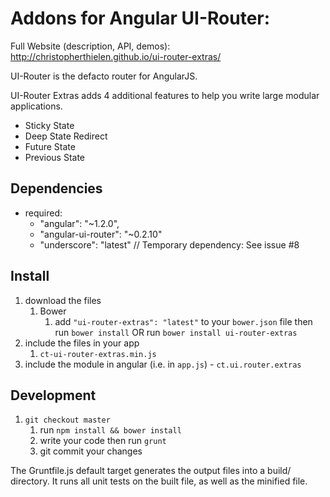 # Addons for Angular UI-Router:
Full Website (description, API, demos): http://christopherthielen.github.io/ui-router-extras/

UI-Router is the defacto router for AngularJS.

UI-Router Extras adds 4 additional features to help you write large modular applications.
- Sticky State 
- Deep State Redirect 
- Future State
- Previous State

## Dependencies
- required:
    - "angular": "~1.2.0",
    - "angular-ui-router": "~0.2.10"
    - "underscore": "latest" // Temporary dependency: See issue #8

## Install
1. download the files
	1. Bower
		1. add `"ui-router-extras": "latest"` to your `bower.json` file then run `bower install` OR run `bower install ui-router-extras`
2. include the files in your app
	1. `ct-ui-router-extras.min.js`
3. include the module in angular (i.e. in `app.js`) - `ct.ui.router.extras`

## Development

1. `git checkout master`
    1. run `npm install && bower install`
    2. write your code then run `grunt`
    3. git commit your changes
    
The Gruntfile.js default target generates the output files into a build/ directory.  It runs all unit tests on
the built file, as well as the minified file.

